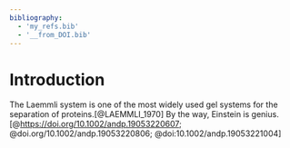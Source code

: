 ```yaml
---
bibliography:
  - 'my_refs.bib'
  - '__from_DOI.bib'
---
```


# Introduction
The Laemmli system is one of the most widely used gel systems for the separation of proteins.[@LAEMMLI_1970]
By the way, Einstein is genius.[@https://doi.org/10.1002/andp.19053220607; @doi.org/10.1002/andp.19053220806; @doi:10.1002/andp.19053221004]
